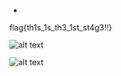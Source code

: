 - 

flag{th1s_1s_th3_1st_st4g3!!}



![alt text]({FC8DBB7A-4F87-4678-91EB-219DA7885E53}.png)

![alt text](flag3.png)